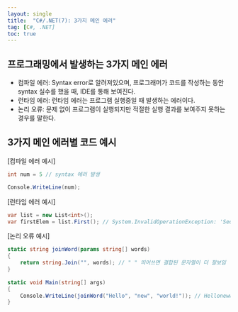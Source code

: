```yaml
---
layout: single
title:  "C#/.NET(7): 3가지 메인 에러"
tag: [C#, .NET]
toc: true 
---
```


## 프로그래밍에서 발생하는 3가지 메인 에러

- 컴파일 에러: Syntax error로 알려져있으며, 프로그래머가 코드를 작성하는 동안 syntax 실수를 했을 때, IDE를 통해 보여진다.
- 런타임 에러: 런타임 에러는 프로그램 실행중일 때 발생하는 에러이다.   
- 논리 오류: 문제 없이 프로그램이 실행되지만 적절한 실행 결과를 보여주지 못하는 경우를 말한다.





## 3가지 메인 에러별 코드 예시

[컴파일 에러 예시]

```c#
int num = 5 // syntax 에러 발생

Console.WriteLine(num); 
```



[런타임 에러 예시]

```c#
var list = new List<int>();
var firstElem = list.First(); // System.InvalidOperationException: 'Sequence contains no elements'
```



[논리 오류 예시]

```c#
static string joinWord(params string[] words)
{
	return string.Join("", words); // " " 띄어쓰면 결합된 문자열이 더 잘보임
}
		
static void Main(string[] args)
{
	Console.WriteLine(joinWord("Hello", "new", "world!")); // Hellonewworld! 출력결과가 보기 불편
}
```
